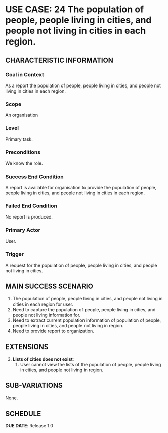 # USE CASE: 24 The population of people, people living in cities, and people not living in cities in each region.

## CHARACTERISTIC INFORMATION

### Goal in Context

As a report the population of people, people living in cities, and people not living in cities in each region.

### Scope

An organisation

### Level

Primary task.

### Preconditions

We know the role.

### Success End Condition

A report is available for organisation to provide the population of people, people living in cities, and people not living in cities in each region.

### Failed End Condition

No report is produced.

### Primary Actor

User.

### Trigger

A request for the population of people, people living in cities, and people not living in cities.

## MAIN SUCCESS SCENARIO

1. The population of people, people living in cities, and people not living in cities in each region for user.
2. Need to capture the population of people, people living in cities, and people not living information for.
3. Need to extract current population information of population of people, people living in cities, and people not living in region.
4. Need to  provide report to organization.

## EXTENSIONS

3. **Lists of  cities does not exist**:
    1. User cannot view the lists of the population of people, people living in cities, and people not living in region.

## SUB-VARIATIONS

None.

## SCHEDULE

**DUE DATE**: Release 1.0
